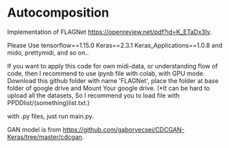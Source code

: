 # Autocomposition
 Implementation of FLAGNet https://openreview.net/pdf?id=K_ETaDx3Iv.

Please Use
tensorflow==1.15.0
Keras==2.3.1
Keras_Applications==1.0.8
and mido, prettymidi, and so on..

If you want to apply this code for own midi-data, or understanding flow of code, then I recommend to use ipynb file with colab, with GPU mode.
Download this github folder with name 'FLAGNet', place the folder at base folder of google drive and Mount Your google drive.
(*It can be hard to upload all the datasets, So I recommend you to load file with PPDDlist/(something)list.txt.)

with .py files, just run main.py. 

GAN model is from https://github.com/gaborvecsei/CDCGAN-Keras/tree/master/cdcgan.
